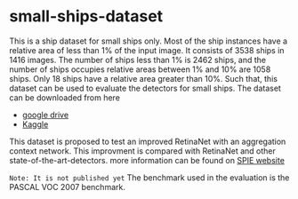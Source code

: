 # small-ships-dataset
This is a ship dataset for small ships only. Most of the ship instances have a relative area of less than 1% of the input image. It consists of 3538 ships in 1416 images. The number of ships less than 1% is 2462 ships, and the number of ships occupies relative areas between 1% and 10% are 1058 ships. Only 18 ships have a relative area greater than 10%.  Such that, this dataset can be used to evaluate the detectors for small ships.
The dataset can be downloaded from here
<ul>
  <li><a href="https://drive.google.com/file/d/1_5sZHjcpnXdqAc8KaBk1Z5yB1Y5Z5gzz/view?usp=sharing">google drive</a></li>
  <li><a href="https://www.kaggle.com/d5a5ny/smallshipsdataset">Kaggle</a></li>
</ul>

This dataset is proposed to test an improved RetinaNet with an aggregation context network. This improvment is compared with RetinaNet and other state-of-the-art-detectors.
more information can be found on <a href="https://spie.org/search?term=iCGIP&pageSize=5&pagesVisited=1&sortBy=Relevance">SPIE website</a> 

`Note: It is not published yet`
The benchmark used in the evaluation is the PASCAL VOC 2007 benchmark.
